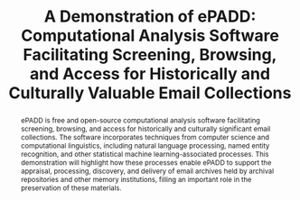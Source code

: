 ---
abstract: ePADD is free and open-source computational analysis software facilitating
  screening, browsing, and access for historically and culturally significant email
  collections. The software incorporates techniques from computer science and computational
  linguistics, including natural language processing, named entity recognition, and
  other statistical machine learning-associated processes. This demonstration will
  highlight how these processes enable ePADD to support the appraisal, processing,
  discovery, and delivery of email archives held by archival repositories and other
  memory institutions, filling an important role in the preservation of these materials.
creators:
- Schneider, Josh
date: null
document_url: https://services.phaidra.univie.ac.at/api/object/o:931135/download
grand_parent: iPRES
institutions: []
keywords:
- kyoto
- poster
landing_page_url: https://phaidra.univie.ac.at/o:931135
language: eng
layout: publication
license: CC BY-SA 4.0 International
notes_url: null
parent: iPRES 2017
presentation_url: null
size: 355504
source_name: iPRES
title: 'A Demonstration of ePADD: Computational Analysis Software Facilitating Screening,
  Browsing, and Access for Historically and Culturally Valuable Email Collections'
type: paper
year: 2017
---